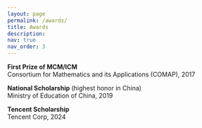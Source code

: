 ```yaml
---
layout: page
permalink: /awards/
title: Awards
description: 
nav: true
nav_order: 3
---
```


**First Prize of MCM/ICM**\
Consortium for Mathematics and its Applications (COMAP), 2017

**National Scholarship** (highest honor in China)\
Ministry of Education of China, 2019

**Tencent Scholarship**\
Tencent Corp, 2024
